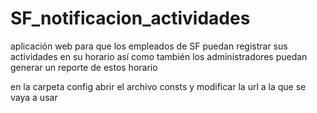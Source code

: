 # SF_notificacion_actividades
aplicación web para que los empleados de SF puedan registrar sus actividades en su horario así como también los administradores puedan generar un reporte de estos horario

en la carpeta config  abrir el archivo  consts y   modificar la url  a la que se vaya a  usar
